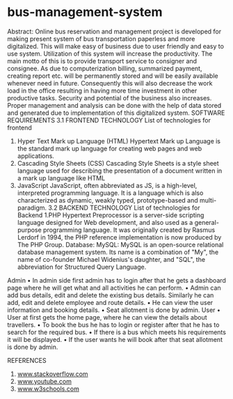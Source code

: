 # bus-management-system
Abstract:
Online bus reservation and management project is developed for making present system of bus transportation paperless and more digitalized. This will make easy of business due to user friendly and easy to use system. Utilization of this system will increase the productivity. The main motto of this is to provide transport service to consigner and consignee. As due to computerization billing, summarized payment, creating report etc. will be permanently stored and will be easily available whenever need in future. Consequently this will also decrease the work load in the office resulting in having more time investment in other productive tasks. Security and potential of the business also increases. Proper management and analysis can be done with the help of data stored and generated due to implementation of this digitalized system.
SOFTWARE REQUIREMENTS
3.1 FRONTEND TECHNOLOGY
List of technologies for frontend
1. Hyper Text Mark up Language (HTML) 
	Hypertext Mark up Language is the standard mark up language for creating web pages and web applications. 
2. Cascading Style Sheets (CSS)
	Cascading Style Sheets is a style sheet language used for describing the presentation of a document written in a mark up language like HTML
3. JavaScript
	JavaScript, often abbreviated as JS, is a high-level, interpreted programming language. It is a language which is also characterized as dynamic, weakly typed, prototype-based and multi-paradigm.
3.2 BACKEND TECHNOLOGY
List of technologies for Backend
1.PHP
 	 Hypertext Preprocessor is a server-side scripting language designed for Web development, and also used as a general-purpose programming language. It was originally created by Rasmus Lerdorf in 1994, the PHP reference implementation is now produced by The PHP Group.
Database:
MySQL:
MySQL is an open-source relational database management system. Its name is a combination of "My", the name of co-founder Michael Widenius's daughter, and "SQL", the abbreviation for Structured Query Language.

Admin
•	In admin side first admin has to login after that he gets a dashboard page where he will get what and all activities he can perform. 
•	Admin can add bus details, edit and delete the existing bus details. Similarly he can add, edit and delete employee and route details. 
•	He can view the user information and booking details. 
•	Seat allotment is done by admin.
User
•	User at first gets the home page, where he can view the details about travellers. 
•	To book the bus he has to login or register after that he has to search for the required bus.
•	If there is a bus which meets his requirements it will be displayed. 
•	If the user wants he will book after that seat allotment is done by admin.


REFERENCES

1. www.stackoverflow.com
2. www.youtube.com
3. www.w3schools.com
